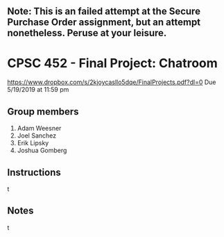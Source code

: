 ## Note: This is an failed attempt at the Secure Purchase Order assignment, but an attempt nonetheless. Peruse at your leisure.

# CPSC 452 - Final Project: Chatroom
https://www.dropbox.com/s/2kjoycasllo5dqe/FinalProjects.pdf?dl=0
Due 5/19/2019 at 11:59 pm

## Group members
1. Adam Weesner
2. Joel Sanchez
3. Erik Lipsky
4. Joshua Gomberg

## Instructions
t
  
## Notes
t
